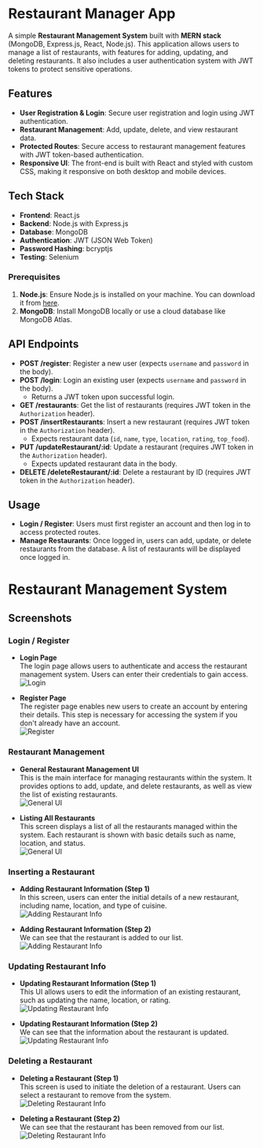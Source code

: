 # Restaurant Manager App

A simple **Restaurant Management System** built with **MERN stack** (MongoDB, Express.js, React, Node.js). This application allows users to manage a list of restaurants, with features for adding, updating, and deleting restaurants. It also includes a user authentication system with JWT tokens to protect sensitive operations.

## Features

- **User Registration & Login**: Secure user registration and login using JWT authentication.
- **Restaurant Management**: Add, update, delete, and view restaurant data.
- **Protected Routes**: Secure access to restaurant management features with JWT token-based authentication.
- **Responsive UI**: The front-end is built with React and styled with custom CSS, making it responsive on both desktop and mobile devices.

## Tech Stack

- **Frontend**: React.js
- **Backend**: Node.js with Express.js
- **Database**: MongoDB
- **Authentication**: JWT (JSON Web Token)
- **Password Hashing**: bcryptjs
- **Testing**: Selenium

### Prerequisites

1. **Node.js**: Ensure Node.js is installed on your machine. You can download it from [here](https://nodejs.org/).
2. **MongoDB**: Install MongoDB locally or use a cloud database like MongoDB Atlas.

## API Endpoints

- **POST /register**: Register a new user (expects `username` and `password` in the body).
- **POST /login**: Login an existing user (expects `username` and `password` in the body).
    - Returns a JWT token upon successful login.
- **GET /restaurants**: Get the list of restaurants (requires JWT token in the `Authorization` header).
- **POST /insertRestaurants**: Insert a new restaurant (requires JWT token in the `Authorization` header).
    - Expects restaurant data (`id`, `name`, `type`, `location`, `rating`, `top_food`).
- **PUT /updateRestaurant/:id**: Update a restaurant (requires JWT token in the `Authorization` header).
    - Expects updated restaurant data in the body.
- **DELETE /deleteRestaurant/:id**: Delete a restaurant by ID (requires JWT token in the `Authorization` header).

## Usage

- **Login / Register**: Users must first register an account and then log in to access protected routes.
- **Manage Restaurants**: Once logged in, users can add, update, or delete restaurants from the database. A list of restaurants will be displayed once logged in.

# Restaurant Management System

## Screenshots

### Login / Register
- **Login Page**  
  The login page allows users to authenticate and access the restaurant management system. Users can enter their credentials to gain access.  
  ![Login](screenshots/login.png)

- **Register Page**  
  The register page enables new users to create an account by entering their details. This step is necessary for accessing the system if you don't already have an account.  
  ![Register](screenshots/register.png)

### Restaurant Management

- **General Restaurant Management UI**  
  This is the main interface for managing restaurants within the system. It provides options to add, update, and delete restaurants, as well as view the list of existing restaurants.  
  ![General UI](screenshots/restaurant_management1.png)

- **Listing All Restaurants**  
  This screen displays a list of all the restaurants managed within the system. Each restaurant is shown with basic details such as name, location, and status.  
  ![General UI](screenshots/restaurant_management2.png)

### Inserting a Restaurant

- **Adding Restaurant Information (Step 1)**  
  In this screen, users can enter the initial details of a new restaurant, including name, location, and type of cuisine.  
  ![Adding Restaurant Info](screenshots/insert_restaurant1.png)

- **Adding Restaurant Information (Step 2)**  
  We can see that the restaurant is added to our list.  
  ![Adding Restaurant Info](screenshots/insert_restaurant2.png)

### Updating Restaurant Info

- **Updating Restaurant Information (Step 1)**  
  This UI allows users to edit the information of an existing restaurant, such as updating the name, location, or rating.  
  ![Updating Restaurant Info](screenshots/update_restaurant1.png)

- **Updating Restaurant Information (Step 2)**  
  We can see that the information about the restaurant is updated.  
  ![Updating Restaurant Info](screenshots/update_restaurant2.png)

### Deleting a Restaurant

- **Deleting a Restaurant (Step 1)**  
  This screen is used to initiate the deletion of a restaurant. Users can select a restaurant to remove from the system.  
  ![Deleting Restaurant Info](screenshots/delete_restaurant1.png)

- **Deleting a Restaurant (Step 2)**  
  We can see that the restaurant has been removed from our list.  
  ![Deleting Restaurant Info](screenshots/delete_restaurant2.png)
